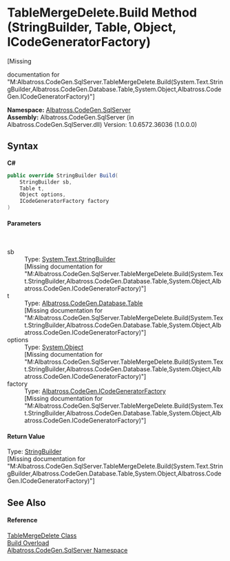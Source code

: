 # TableMergeDelete.Build Method (StringBuilder, Table, Object, ICodeGeneratorFactory)
 

\[Missing <summary> documentation for "M:Albatross.CodeGen.SqlServer.TableMergeDelete.Build(System.Text.StringBuilder,Albatross.CodeGen.Database.Table,System.Object,Albatross.CodeGen.ICodeGeneratorFactory)"\]

**Namespace:**&nbsp;<a href="N_Albatross_CodeGen_SqlServer.md">Albatross.CodeGen.SqlServer</a><br />**Assembly:**&nbsp;Albatross.CodeGen.SqlServer (in Albatross.CodeGen.SqlServer.dll) Version: 1.0.6572.36036 (1.0.0.0)

## Syntax

**C#**<br />
``` C#
public override StringBuilder Build(
	StringBuilder sb,
	Table t,
	Object options,
	ICodeGeneratorFactory factory
)
```


#### Parameters
&nbsp;<dl><dt>sb</dt><dd>Type: <a href="http://msdn2.microsoft.com/en-us/library/y9sxk6fy" target="_blank">System.Text.StringBuilder</a><br />\[Missing <param name="sb"/> documentation for "M:Albatross.CodeGen.SqlServer.TableMergeDelete.Build(System.Text.StringBuilder,Albatross.CodeGen.Database.Table,System.Object,Albatross.CodeGen.ICodeGeneratorFactory)"\]</dd><dt>t</dt><dd>Type: <a href="T_Albatross_CodeGen_Database_Table.md">Albatross.CodeGen.Database.Table</a><br />\[Missing <param name="t"/> documentation for "M:Albatross.CodeGen.SqlServer.TableMergeDelete.Build(System.Text.StringBuilder,Albatross.CodeGen.Database.Table,System.Object,Albatross.CodeGen.ICodeGeneratorFactory)"\]</dd><dt>options</dt><dd>Type: <a href="http://msdn2.microsoft.com/en-us/library/e5kfa45b" target="_blank">System.Object</a><br />\[Missing <param name="options"/> documentation for "M:Albatross.CodeGen.SqlServer.TableMergeDelete.Build(System.Text.StringBuilder,Albatross.CodeGen.Database.Table,System.Object,Albatross.CodeGen.ICodeGeneratorFactory)"\]</dd><dt>factory</dt><dd>Type: <a href="T_Albatross_CodeGen_ICodeGeneratorFactory.md">Albatross.CodeGen.ICodeGeneratorFactory</a><br />\[Missing <param name="factory"/> documentation for "M:Albatross.CodeGen.SqlServer.TableMergeDelete.Build(System.Text.StringBuilder,Albatross.CodeGen.Database.Table,System.Object,Albatross.CodeGen.ICodeGeneratorFactory)"\]</dd></dl>

#### Return Value
Type: <a href="http://msdn2.microsoft.com/en-us/library/y9sxk6fy" target="_blank">StringBuilder</a><br />\[Missing <returns> documentation for "M:Albatross.CodeGen.SqlServer.TableMergeDelete.Build(System.Text.StringBuilder,Albatross.CodeGen.Database.Table,System.Object,Albatross.CodeGen.ICodeGeneratorFactory)"\]

## See Also


#### Reference
<a href="T_Albatross_CodeGen_SqlServer_TableMergeDelete.md">TableMergeDelete Class</a><br /><a href="Overload_Albatross_CodeGen_SqlServer_TableMergeDelete_Build.md">Build Overload</a><br /><a href="N_Albatross_CodeGen_SqlServer.md">Albatross.CodeGen.SqlServer Namespace</a><br />